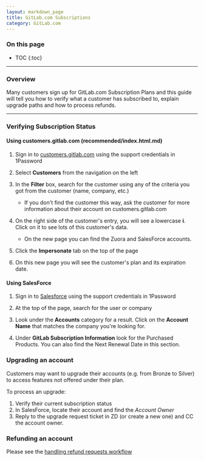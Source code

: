 ```yaml
---
layout: markdown_page
title: GitLab.com Subscriptions
category: GitLab.com
---
```


### On this page
- TOC
{:toc}

----

### Overview
Many customers sign up for GitLab.com Subscription Plans and this guide will
tell you how to verify what a customer has subscribed to, explain upgrade paths
and how to process refunds.

---

### Verifying Subscription Status

#### Using customers.gitlab.com (recommended/index.html.md)

1. Sign in to [customers.gitlab.com](https://customers.gitlab.com) using the 
   support credentials in 1Password

1. Select **Customers** from the navigation on the left

1. In the **Filter** box, search for the customer using any of the criteria
   you got from the customer (name, company, etc.)

   + If you don't find the customer this way, ask the customer for more 
     information about their account on customers.gitlab.com

1. On the right side of the customer's entry, you will see a lowercase **i**.
   Click on it to see lots of this customer's data.

   + On the new page you can find the Zuora and SalesForce accounts.

1. Click the **Impersonate** tab on the top of the page
1. On this new page you will see the customer's plan and its expiration date.

#### Using SalesForce

1. Sign in to [Salesforce](https://login.salesforce.com/) using the support
   credentials in 1Password

1. At the top of the page, search for the user or company

1. Look under the **Accounts** category for a result.  Click on the **Account
   Name** that matches the company you're looking for.

1. Under **GitLab Subscription Information** look for the Purchased Products.
   You can also find the Next Renewal Date in this section.


### Upgrading an account
Customers may want to upgrade their accounts (e.g. from Bronze to Silver) to
access features not offered under their plan.

To process an upgrade:

1. Verify their current subscription status
1. In SalesForce, locate their account and find the *Account Owner*
1. Reply to the upgrade request ticket in ZD (or create a new one) and CC the
   account owner.

### Refunding an account
Please see the [handling refund requests workflow](https://github.com/daijapan/test/tree/master/support/workflows/shared/support_workflows/handling_refund_requests.html.md)
